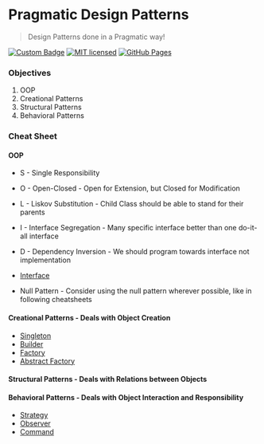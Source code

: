 # Pragmatic Design Patterns
> Design Patterns done in a Pragmatic way!

[![Custom Badge](https://img.shields.io/badge/Author-Abhijit%20Kar-brightgreen.svg?style=flat)](http://www.abhijit-kar.com/)
[![MIT licensed](https://img.shields.io/badge/Licence-MIT-blue.svg?style=flat)](https://opensource.org/licenses/mit-license.php)
[![GitHub Pages](https://img.shields.io/badge/Server-GitHub%20Pages-brightgreen.svg?style=flat)](http://www.abhijit-kar.com/pragmatic-design-patterns/)

### Objectives
1. OOP
1. Creational Patterns
1. Structural Patterns
1. Behavioral Patterns

### Cheat Sheet

#### OOP
- S - Single Responsibility
- O - Open-Closed - Open for Extension, but Closed for Modification
- L - Liskov Substitution - Child Class should be able to stand for their parents
- I - Interface Segregation - Many specific interface better than one do-it-all interface
- D - Dependency Inversion - We should program towards interface not implementation

- [Interface](https://nbviewer.jupyter.org/github/abhijit-kar/pragmatic-design-patterns/blob/master/oop/interface.ipynb)
- Null Pattern - Consider using the null pattern wherever possible, like in following cheatsheets

#### Creational Patterns - Deals with Object Creation
- [Singleton](https://nbviewer.jupyter.org/github/abhijit-kar/pragmatic-design-patterns/blob/master/creational/singleton.ipynb)
- [Builder](https://nbviewer.jupyter.org/github/abhijit-kar/pragmatic-design-patterns/blob/master/creational/builder.ipynb)
- [Factory](https://nbviewer.jupyter.org/github/abhijit-kar/pragmatic-design-patterns/blob/master/creational/factory.ipynb)
- [Abstract Factory](https://nbviewer.jupyter.org/github/abhijit-kar/pragmatic-design-patterns/blob/master/creational/abstract-factory.ipynb)

#### Structural Patterns - Deals with Relations between Objects

#### Behavioral Patterns - Deals with Object Interaction and Responsibility
- [Strategy](https://nbviewer.jupyter.org/github/abhijit-kar/pragmatic-design-patterns/blob/master/behavioral/strategy.ipynb)
- [Observer](https://nbviewer.jupyter.org/github/abhijit-kar/pragmatic-design-patterns/blob/master/behavioral/observer.ipynb)
- [Command](https://nbviewer.jupyter.org/github/abhijit-kar/pragmatic-design-patterns/blob/master/behavioral/command.ipynb)
